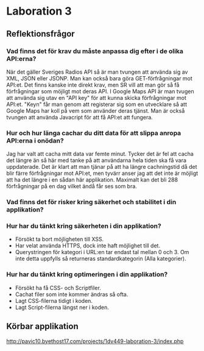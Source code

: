 # Laboration 3

## Reflektionsfrågor

### Vad finns det för krav du måste anpassa dig efter i de olika API:erna?
När det gäller Sveriges Radios API så är man tvungen att använda sig av XML, JSON eller JSONP. Man kan också bara göra GET-förfrågningar mot API:et. Det finns kanske inte direkt krav, men SR vill att man gör så få förfrågningar som möjligt mot deras API. 
I Google Maps API är man tvugen att använda sig utav en "API key" för att kunna skicka förfrågningar mot API:et. "Keyn" får man genom att registerar sig som en utvecklare så att Google Maps har koll på vem som använder deras tjänst. Man är också tvungen att använda Javacript för att få API:et att fungera.

### Hur och hur länga cachar du ditt data för att slippa anropa API:erna i onödan?
Jag har valt att cacha mitt data var femte minut. Tycker det är fel att cacha det längre än så här med tanke på att användarna hela tiden ska få vara uppdaterade. Det är klart att man tjänar på att ha längre cachningstid då det blir färre förfrågningar mot API:et, men tyvärr anser jag att det inte är möjligt att ha det längre i en sådan här applikation. Maximalt kan det bli 288 förfrågningar på en dag vilket ändå får ses som bra.

### Vad finns det för risker kring säkerhet och stabilitet i din applikation?


### Hur har du tänkt kring säkerheten i din applikation?
- Försökt ta bort möjligheten till XSS.
- Har velat använda HTTPS, dock inte haft möjlighet till det.
- Querystringen för kategori i URL:en tar endast tal mellan 0 och 3. Om inte detta uppfylls så returneras standardkategorin (Alla kategorier).

### Hur har du tänkt kring optimeringen i din applikation?
- Försökt ha få CSS- och Scriptfiler.
- Cachat filer som inte kommer ändras så ofta.
- Lagt CSS-filerna tidigt i koden.
- Lagt Script-filerna längst ner i koden.

## Körbar applikation
http://pavic10.byethost17.com/projects/1dv449-laboration-3/index.php
